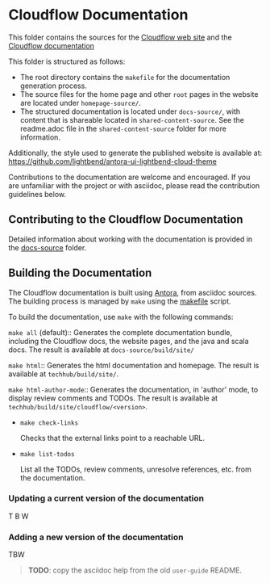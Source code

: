 # Cloudflow Documentation

This folder contains the sources for the [Cloudflow web site](https://cloudflow.io/) and the [Cloudflow documentation](https://cloudflow.io/docs)

This folder is structured as follows:
- The root directory contains the `makefile` for the documentation generation process.
- The source files for the home page and other `root` pages in the website are located under `homepage-source/`.
- The structured documentation is located under `docs-source/`, with content that is shareable located in `shared-content-source`. See the readme.adoc file in the `shared-content-source` folder for more information.

Additionally, the style used to generate the published website is available at: https://github.com/lightbend/antora-ui-lightbend-cloud-theme

Contributions to the documentation are welcome and encouraged.
If you are unfamiliar with the project or with asciidoc, please read the contribution guidelines below.

## Contributing to the Cloudflow Documentation

Detailed information about working with the documentation is provided in the [docs-source](docs-source/README.adoc) folder.

## Building the Documentation

The Cloudflow documentation is built using [Antora](https://docs.antora.org/antora/2.1/), from asciidoc sources.
The building process is managed by `make` using the [makefile](./makefile) script.

To build the documentation, use `make` with the following commands:

`make all` (default):: 
	Generates the complete documentation bundle, including the Cloudflow docs, the website pages, and the java and scala docs.
	The result is available at `docs-source/build/site/`

`make html`::
    Generates the html documentation and homepage. The result is available at `techhub/build/site/`.

`make html-author-mode`:: 
    Generates the documentation, in 'author' mode, to display review comments and TODOs. The result is available at `techhub/build/site/cloudflow/<version>`.

* `make check-links`

    Checks that the external links point to a reachable URL.

* `make list-todos`

    List all the TODOs, review comments, unresolve references, etc. from the documentation.


### Updating a current version of the documentation

T B W

### Adding a new version of the documentation

TBW
> **TODO**: copy the asciidoc help from the old `user-guide` README.
